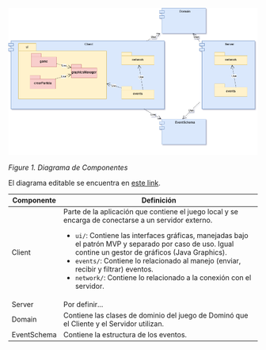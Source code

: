 ![Figure1](/docs/imgs/Components_Diagram.png)

_Figure 1. Diagrama de Componentes_

El diagrama editable se encuentra en [este link](https://drive.google.com/file/d/1KSK3JYQj29Y-LiQc0bgaoM_J2dPtsWK6/view?usp=sharing).

| Componente  | Definición                                                                                                                                                                                                                                                                                                                                                                                                                                         |
| ----------- | -------------------------------------------------------------------------------------------------------------------------------------------------------------------------------------------------------------------------------------------------------------------------------------------------------------------------------------------------------------------------------------------------------------------------------------------------- |
| Client      | Parte de la aplicación que contiene el juego local y se encarga de conectarse a un servidor externo. <ul><li>`ui/`: Contiene las interfaces gráficas, manejadas bajo el patrón MVP y separado por caso de uso. Igual contine un gestor de gráficos (Java Graphics).</li><li>`events/`: Contiene lo relacionado al manejo (enviar, recibir y filtrar) eventos.</li><li>`network/`: Contiene lo relacionado a la conexión con el servidor.</li></ul> |
| Server      | Por definir...                                                                                                                                                                                                                                                                                                                                                                                                                                     |
| Domain      | Contiene las clases de dominio del juego de Dominó que el Cliente y el Servidor utilizan.                                                                                                                                                                                                                                                                                                                                                          |
| EventSchema | Contiene la estructura de los eventos.                                                                                                                                                                                                                                                                                                                                                                                                             |

